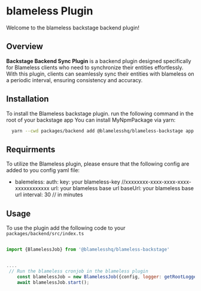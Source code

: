 # blameless Plugin

Welcome to the blameless backstage backend plugin!


## Overview

**Backstage Backend Sync Plugin** is a backend plugin designed specifically for Blameless clients who need to synchronize their entities effortlessly. 
With this plugin, clients can seamlessly sync their entities with blameless on a periodic interval, ensuring consistency and accuracy.


## Installation

To install the Blameless backstage plugin.
run the following command in the root of your backstage app
You can install MyNpmPackage via yarn:

```bash
  yarn --cwd packages/backend add @blamelesshq/blameless-backstage app
```
 
## Requirments

To utilize the Blameless plugin, please ensure that the following config are added to you config yaml file:

- balemeless:
  auth:
    key: your blameless-key //xxxxxxxx-xxxx-xxxx-xxxx-xxxxxxxxxxxx
    url: your blameless base url
  baseUrl: your blameless base url
  interval: 30 // in minutes


## Usage

To use the plugin add the following code to your 
``` packages/backend/src/index.ts ```

```Javascript

import {BlamelessJob} from '@blamelesshq/blameless-backstage'


....
 // Run the blameless cronjob in the blameless plugin
    const blamelessJob = new BlamelessJob({config, logger: getRootLogger(), discovery: HostDiscovery.fromConfig(config)});
    await blamelessJob.start();

```
